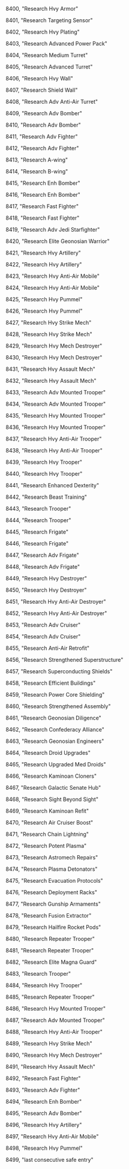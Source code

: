 ﻿8400, "Research Hvy Armor"

8401, "Research Targeting Sensor"

8402, "Research Hvy Plating"

8403, "Research Advanced Power Pack"

8404, "Research Medium Turret"

8405, "Research Advanced Turret"

8406, "Research Hvy Wall"

8407, "Research Shield Wall"

8408, "Research Adv Anti-Air Turret"

8409, "Research Adv Bomber"

8410, "Research Adv Bomber"

8411, "Research Adv Fighter"

8412, "Research Adv Fighter"

8413, "Research A-wing"

8414, "Research B-wing"

8415, "Research Enh Bomber"

8416, "Research Enh Bomber"

8417, "Research Fast Fighter"

8418, "Research Fast Fighter"

8419, "Research Adv Jedi Starfighter"

8420, "Research Elite Geonosian Warrior"

8421, "Research Hvy Artillery"

8422, "Research Hvy Artillery"

8423, "Research Hvy Anti-Air Mobile"

8424, "Research Hvy Anti-Air Mobile"

8425, "Research Hvy Pummel"

8426, "Research Hvy Pummel"

8427, "Research Hvy Strike Mech"

8428, "Research Hvy Strike Mech"

8429, "Research Hvy Mech Destroyer"

8430, "Research Hvy Mech Destroyer"

8431, "Research Hvy Assault Mech"

8432, "Research Hvy Assault Mech"

8433, "Research Adv Mounted Trooper"

8434, "Research Adv Mounted Trooper"

8435, "Research Hvy Mounted Trooper"

8436, "Research Hvy Mounted Trooper"

8437, "Research Hvy Anti-Air Trooper"

8438, "Research Hvy Anti-Air Trooper"

8439, "Research Hvy Trooper"

8440, "Research Hvy Trooper"

8441, "Research Enhanced Dexterity"

8442, "Research Beast Training"

8443, "Research Trooper"

8444, "Research Trooper"

8445, "Research Frigate"

8446, "Research Frigate"

8447, "Research Adv Frigate"

8448, "Research Adv Frigate"

8449, "Research Hvy Destroyer"

8450, "Research Hvy Destroyer"

8451, "Research Hvy Anti-Air Destroyer"

8452, "Research Hvy Anti-Air Destroyer"

8453, "Research Adv Cruiser"

8454, "Research Adv Cruiser"

8455, "Research Anti-Air Retrofit"

8456, "Research Strengthened Superstructure"

8457, "Research Superconducting Shields"

8458, "Research Efficient Buildings"

8459, "Research Power Core Shielding"

8460, "Research Strengthened Assembly"

8461, "Research Geonosian Diligence"

8462, "Research Confederacy Alliance"

8463, "Research Geonosian Engineers"

8464, "Research Droid Upgrades"

8465, "Research Upgraded Med Droids"

8466, "Research Kaminoan Cloners"

8467, "Research Galactic Senate Hub"

8468, "Research Sight Beyond Sight"

8469, "Research Kaminoan Refit"

8470, "Research Air Cruiser Boost"

8471, "Research Chain Lightning"

8472, "Research Potent Plasma"

8473, "Research Astromech Repairs"

8474, "Research Plasma Detonators"

8475, "Research Evacuation Protocols"

8476, "Research Deployment Racks"

8477, "Research Gunship Armaments"

8478, "Research Fusion Extractor"

8479, "Research Hailfire Rocket Pods"

8480, "Research Repeater Trooper"

8481, "Research Repeater Trooper"

8482, "Research Elite Magna Guard"

8483, "Research Trooper"

8484, "Research Hvy Trooper"

8485, "Research Repeater Trooper"

8486, "Research Hvy Mounted Trooper"

8487, "Research Adv Mounted Trooper"

8488, "Research Hvy Anti-Air Trooper"

8489, "Research Hvy Strike Mech"

8490, "Research Hvy Mech Destroyer"

8491, "Research Hvy Assault Mech"

8492, "Research Fast Fighter"

8493, "Research Adv Fighter"

8494, "Research Enh Bomber"

8495, "Research Adv Bomber"

8496, "Research Hvy Artillery"

8497, "Research Hvy Anti-Air Mobile"

8498, "Research Hvy Pummel"

8499, "last consecutive safe entry"

